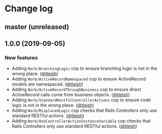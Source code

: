 # Change log

## master (unreleased)

## 1.0.0 (2019-09-05)

### New features

* Adding `Norb/BranchingLogic` cop to ensure branching logic is not in the wrong place. ([@tleish][])
* Adding `Norb/ActiveRecordNamespaced` cop to ensure ActiveRecord models are namespaced. ([@tleish][])
* Adding `Norb/ActiveRecordThroughBusiness` cop to ensure direct ActiveRecord calls come from business objects. ([@tleish][])
* Adding `Norb/StandardRestfulControllerActions` cop to ensure code logic is not in the wrong place. ([@tleish][])
* Adding `Norb/MisplacedLogic` cop checks that Rails Controllers only use standard RESTful actions. ([@tleish][])
* Adding `Norb/OneControllerActionInstanceVariable` cop checks that Rails Controllers only use standard RESTful actions. ([@tleish][])


[@tleish]: https://github.com/tleish
